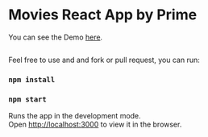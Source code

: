 # Movies React App by Prime

You can see the Demo [here](https://github.com/facebook/create-react-app).

![]()

Feel free to use and and fork or pull request, you can run:

### `npm install`

### `npm start`

Runs the app in the development mode.\
Open [http://localhost:3000](http://localhost:3000) to view it in the browser.
